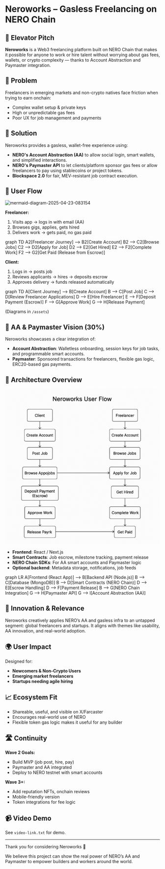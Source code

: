 # Neroworks – Gasless Freelancing on NERO Chain

## 🚀 Elevator Pitch
**Neroworks** is a Web3 freelancing platform built on NERO Chain that makes it possible for anyone to work or hire talent without worrying about gas fees, wallets, or crypto complexity — thanks to Account Abstraction and Paymaster integration.

## 🎯 Problem
Freelancers in emerging markets and non-crypto natives face friction when trying to earn onchain:
- Complex wallet setup & private keys
- High or unpredictable gas fees
- Poor UX for job management and payments

## 🌟 Solution
Neroworks provides a gasless, wallet-free experience using:
- **NERO's Account Abstraction (AA)** to allow social login, smart wallets, and simplified interactions.
- **NERO's Paymaster API** to let clients/platform sponsor gas fees or allow freelancers to pay using stablecoins or project tokens.
- **Blockspace 2.0** for fair, MEV-resistant job contract execution.

## 👥 User Flow
![mermaid-diagram-2025-04-23-083154](https://github.com/user-attachments/assets/d8f30555-b027-488e-bc9e-41e0ebb3087c)

**Freelancer:**
1. Visits app → logs in with email (AA)
2. Browses gigs, applies, gets hired
3. Delivers work → gets paid, no gas paid

graph TD
    A2[Freelancer Journey] --> B2[Create Account]
    B2 --> C2[Browse Jobs]
    C2 --> D2[Apply for Job]
    D2 --> E2[Get Hired]
    E2 --> F2[Complete Work]
    F2 --> G2[Get Paid (Release from Escrow)]


**Client:**
1. Logs in → posts job
2. Reviews applicants → hires → deposits escrow
3. Approves delivery → funds released automatically

graph TD
    A[Client Journey] --> B[Create Account]
    B --> C[Post Job]
    C --> D[Review Freelancer Applications]
    D --> E[Hire Freelancer]
    E --> F[Deposit Payment (Escrow)]
    F --> G[Approve Work]
    G --> H[Release Payment]




(Diagrams in `/assets`)

## 🧠 AA & Paymaster Vision (30%)
Neroworks showcases a clear integration of:
- **Account Abstraction**: Walletless onboarding, session keys for job tasks, and programmable smart accounts.
- **Paymaster**: Sponsored transactions for freelancers, flexible gas logic, ERC20-based gas payments.

## 🧩 Architecture Overview
![Architecture Diagram](assets/architecture.png)

- **Frontend**: React / Next.js
- **Smart Contracts**: Job escrow, milestone tracking, payment release
- **NERO Chain SDKs**: For AA smart accounts and Paymaster logic
- **Optional backend**: Metadata storage, notifications, job feeds

graph LR
    A[Frontend (React App)] --> B[Backend API (Node.js)]
    B --> C[Database (MongoDB)]
    B --> D[Smart Contracts (NERO Chain)]
    D --> E[Escrow Handling]
    D --> F[Payment Release]
    B --> G[NERO Chain Integration]
    G --> H[Paymaster API]
    G --> I[Account Abstraction (AA)]


## 🎨 Innovation & Relevance 
Neroworks creatively applies NERO’s AA and gasless infra to an untapped segment: global freelancers and startups. It aligns with themes like usability, AA innovation, and real-world adoption.

## 🌍 User Impact 
Designed for:
- **Newcomers & Non-Crypto Users**
- **Emerging market freelancers**
- **Startups needing agile hiring**

## 📈 Ecosystem Fit 
- Shareable, useful, and visible on X/Farcaster
- Encourages real-world use of NERO
- Flexible token gas logic makes it useful for any builder

## 🛣️ Continuity 
**Wave 2 Goals:**
- Build MVP (job post, hire, pay)
- Paymaster and AA integrated
- Deploy to NERO testnet with smart accounts

**Wave 3+:**
- Add reputation NFTs, onchain reviews
- Mobile-friendly version
- Token integrations for fee logic


## 📹 Video Demo
See `video-link.txt` for demo.

---

Thank you for considering Neroworks 🙌

We believe this project can show the real power of NERO’s AA and Paymaster to empower builders and workers around the world.


